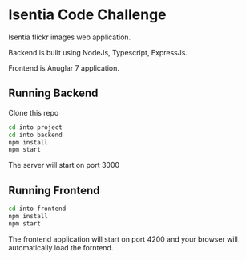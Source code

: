 # Isentia Code Challenge

Isentia flickr images web application.

Backend is built using NodeJs, Typescript, ExpressJs.

Frontend is Anuglar 7 application.


## Running Backend

Clone this repo

```bash
cd into project
cd into backend
npm install
npm start
```
The server will start on port 3000

## Running Frontend

```bash
cd into frontend
npm install
npm start
```
The frontend application will start on port 4200 and your browser will automatically load the forntend.

